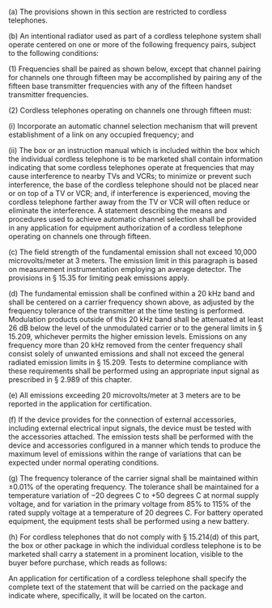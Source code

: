 (a) The provisions shown in this section are restricted to cordless telephones.
                

(b) An intentional radiator used as part of a cordless telephone system shall operate centered on one or more of the following frequency pairs, subject to the following conditions:

(1) Frequencies shall be paired as shown below, except that channel pairing for channels one through fifteen may be accomplished by pairing any of the fifteen base transmitter frequencies with any of the fifteen handset transmitter frequencies.

(2) Cordless telephones operating on channels one through fifteen must:

(i) Incorporate an automatic channel selection mechanism that will prevent establishment of a link on any occupied frequency; and

(ii) The box or an instruction manual which is included within the box which the individual cordless telephone is to be marketed shall contain information indicating that some cordless telephones operate at frequencies that may cause interference to nearby TVs and VCRs; to minimize or prevent such interference, the base of the cordless telephone should not be placed near or on top of a TV or VCR; and, if interference is experienced, moving the cordless telephone farther away from the TV or VCR will often reduce or eliminate the interference. A statement describing the means and procedures used to achieve automatic channel selection shall be provided in any application for equipment authorization of a cordless telephone operating on channels one through fifteen.

(c) The field strength of the fundamental emission shall not exceed 10,000 microvolts/meter at 3 meters. The emission limit in this paragraph is based on measurement instrumentation employing an average detector. The provisions in § 15.35 for limiting peak emissions apply.

(d) The fundamental emission shall be confined within a 20 kHz band and shall be centered on a carrier frequency shown above, as adjusted by the frequency tolerance of the transmitter at the time testing is performed. Modulation products outside of this 20 kHz band shall be attenuated at least 26 dB below the level of the unmodulated carrier or to the general limits in § 15.209, whichever permits the higher emission levels. Emissions on any frequency more than 20 kHz removed from the center frequency shall consist solely of unwanted emissions and shall not exceed the general radiated emission limits in § 15.209. Tests to determine compliance with these requirements shall be performed using an appropriate input signal as prescribed in § 2.989 of this chapter.

(e) All emissions exceeding 20 microvolts/meter at 3 meters are to be reported in the application for certification.

(f) If the device provides for the connection of external accessories, including external electrical input signals, the device must be tested with the accessories attached. The emission tests shall be performed with the device and accessories configured in a manner which tends to produce the maximum level of emissions within the range of variations that can be expected under normal operating conditions.

(g) The frequency tolerance of the carrier signal shall be maintained within ±0.01% of the operating frequency. The tolerance shall be maintained for a temperature variation of −20 degrees C to +50 degrees C at normal supply voltage, and for variation in the primary voltage from 85% to 115% of the rated supply voltage at a temperature of 20 degrees C. For battery operated equipment, the equipment tests shall be performed using a new battery.

(h) For cordless telephones that do not comply with § 15.214(d) of this part, the box or other package in which the individual cordless telephone is to be marketed shall carry a statement in a prominent location, visible to the buyer before purchase, which reads as follows:
                

An application for certification of a cordless telephone shall specify the complete text of the statement that will be carried on the package and indicate where, specifically, it will be located on the carton.

